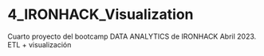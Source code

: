# 4_IRONHACK_Visualization
Cuarto proyecto del bootcamp DATA ANALYTICS de IRONHACK Abril 2023. ETL + visualización
